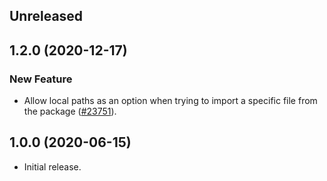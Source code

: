 <!-- Learn how to maintain this file at https://github.com/WordPress/gutenberg/tree/HEAD/packages#maintaining-changelogs. -->

## Unreleased

## 1.2.0 (2020-12-17)

### New Feature

-   Allow local paths as an option when trying to import a specific file from the package ([#23751](https://github.com/WordPress/gutenberg/pull/23751)).

## 1.0.0 (2020-06-15)

-   Initial release.
